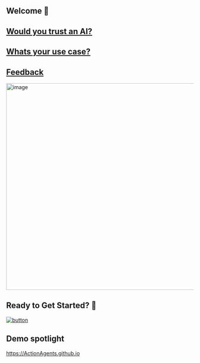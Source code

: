 ## Welcome 👋

## [Would you trust an AI?](https://github.com/orgs/ActionAgents/discussions/1)

## [Whats your use case?](https://github.com/orgs/ActionAgents/discussions/2)

## [Feedback](https://github.com/orgs/ActionAgents/discussions/3)

<img width="553" alt="image" src="https://github.com/user-attachments/assets/973a4000-a356-428b-a330-bc183d20ab67" href="https://github.com/orgs/ActionAgents/invitation">

## Ready to Get Started? 👋

[![button](https://dabuttonfactory.com/button.png?t=ClickMe&f=Roboto-Bold&ts=26&tc=fff&tshs=1&tshc=000&hp=45&vp=20&c=11&bgt=unicolored&bgc=15d798)](https://github.com/ActionAgents/intro/issues/new?template=intro.yml)

## Demo spotlight
https://ActionAgents.github.io
